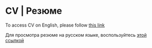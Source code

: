 # CV | Резюме

To access CV on English, please follow [this link](eng/main.pdf)

Для просмотра резюме на русском языке, воспользуйтесь [этой ссылкой](rus/main.pdf)
